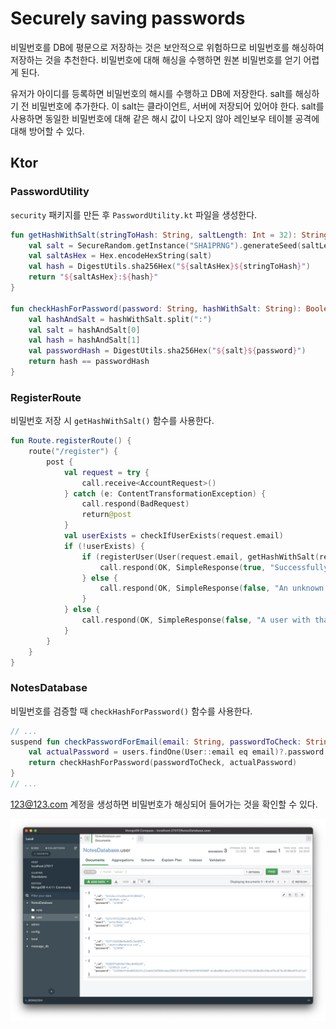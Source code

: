 # Securely saving passwords

비밀번호를 DB에 평문으로 저장하는 것은 보안적으로 위험하므로 비밀번호를 해싱하여 저장하는 것을 추천한다. 비밀번호에 대해 해싱을 수행하면 원본 비밀번호를 얻기 어렵게 된다.

유저가 아이디를 등록하면 비밀번호의 해시를 수행하고 DB에 저장한다. salt를 해싱하기 전 비밀번호에 추가한다. 이 salt는 클라이언트, 서버에 저장되어 있어야 한다. salt를 사용하면 동일한 비밀번호에 대해
같은 해시 값이 나오지 않아 레인보우 테이블 공격에 대해 방어할 수 있다.

## Ktor

### PasswordUtility

`security` 패키지를 만든 후 `PasswordUtility.kt` 파일을 생성한다.

```kotlin
fun getHashWithSalt(stringToHash: String, saltLength: Int = 32): String {
    val salt = SecureRandom.getInstance("SHA1PRNG").generateSeed(saltLength)
    val saltAsHex = Hex.encodeHexString(salt)
    val hash = DigestUtils.sha256Hex("${saltAsHex}${stringToHash}")
    return "${saltAsHex}:${hash}"
}

fun checkHashForPassword(password: String, hashWithSalt: String): Boolean {
    val hashAndSalt = hashWithSalt.split(":")
    val salt = hashAndSalt[0]
    val hash = hashAndSalt[1]
    val passwordHash = DigestUtils.sha256Hex("${salt}${password}")
    return hash == passwordHash
}
```

### RegisterRoute

비밀번호 저장 시 `getHashWithSalt()` 함수를 사용한다.

```kotlin
fun Route.registerRoute() {
    route("/register") {
        post {
            val request = try {
                call.receive<AccountRequest>()
            } catch (e: ContentTransformationException) {
                call.respond(BadRequest)
                return@post
            }
            val userExists = checkIfUserExists(request.email)
            if (!userExists) {
                if (registerUser(User(request.email, getHashWithSalt(request.password)))) {
                    call.respond(OK, SimpleResponse(true, "Successfully created account!"))
                } else {
                    call.respond(OK, SimpleResponse(false, "An unknown error occured"))
                }
            } else {
                call.respond(OK, SimpleResponse(false, "A user with that E-Mail already exists"))
            }
        }
    }
}
```

### NotesDatabase

비밀번호를 검증할 때 `checkHashForPassword()` 함수를 사용한다.

```kotlin
// ...
suspend fun checkPasswordForEmail(email: String, passwordToCheck: String): Boolean {
    val actualPassword = users.findOne(User::email eq email)?.password ?: return false
    return checkHashForPassword(passwordToCheck, actualPassword)
}
// ...
```

123@123.com 계정을 생성하면 비밀번호가 해싱되어 들어가는 것을 확인할 수 있다.

<div align="center">
<img src="img/part-11/mongodb.png">
</div>